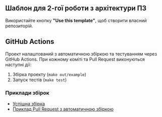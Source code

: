 Шаблон для 2-гої роботи з архітектури ПЗ
---

Використайте кнопку **"Use this template"**, щоб створити власний репозиторій.

## GitHub Actions

Проект налаштований з автоматичною збіркою та тестуванням через GitHub Actions. При кожному коміті та Pull Request виконуються наступні дії:

1. Збірка проекту (`make out/example`)
2. Запуск тестів (`make test`)

### Приклади збірок

- [Успішна збірка](https://github.com/matshp0/ArchitectureLab2/actions/workflows/build.yml)
- [Приклад Pull Request з автоматичною збіркою](https://github.com/matshp0/ArchitectureLab2/pulls)
